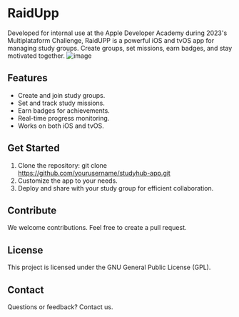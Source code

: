 
# RaidUpp
Developed for internal use at the Apple Developer Academy during 2023's Multiplataform Challenge, RaidUPP is a powerful iOS and tvOS app for managing study groups. Create groups, set missions, earn badges, and stay motivated together.
![image](https://github.com/RaidUpp/RaidUpp/assets/39858223/cdf8b805-d560-4726-8053-8ade26d9f654)

## Features
- Create and join study groups.
- Set and track study missions.
- Earn badges for achievements.
- Real-time progress monitoring.
- Works on both iOS and tvOS.

## Get Started
1. Clone the repository: git clone https://github.com/yourusername/studyhub-app.git
2. Customize the app to your needs.
3. Deploy and share with your study group for efficient collaboration.

## Contribute
We welcome contributions. Feel free to create a pull request.

## License
This project is licensed under the GNU General Public License (GPL).

## Contact
Questions or feedback? Contact us. 

